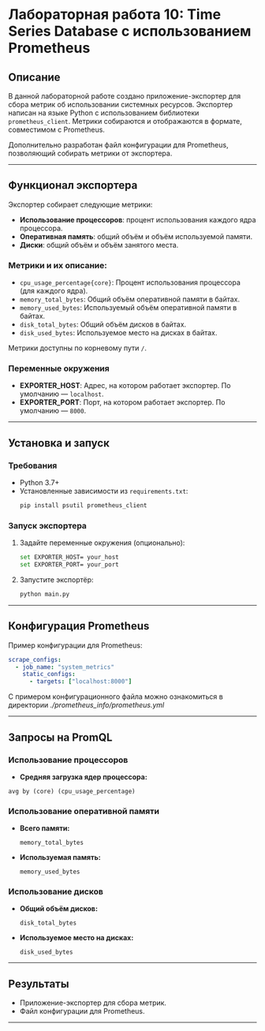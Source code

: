 # Лабораторная работа 10: Time Series Database с использованием Prometheus

## Описание
В данной лабораторной работе создано приложение-экспортер для сбора метрик об использовании системных ресурсов. Экспортер написан на языке Python с использованием библиотеки `prometheus_client`. Метрики собираются и отображаются в формате, совместимом с Prometheus.

Дополнительно разработан файл конфигурации для Prometheus, позволяющий собирать метрики от экспортера.

---

## Функционал экспортера
Экспортер собирает следующие метрики:
- **Использование процессоров**: процент использования каждого ядра процессора.
- **Оперативная память**: общий объём и объём используемой памяти.
- **Диски**: общий объём и объём занятого места.

### Метрики и их описание:
- `cpu_usage_percentage{core}`: Процент использования процессора (для каждого ядра).
- `memory_total_bytes`: Общий объём оперативной памяти в байтах.
- `memory_used_bytes`: Используемый объём оперативной памяти в байтах.
- `disk_total_bytes`: Общий объём дисков в байтах.
- `disk_used_bytes`: Используемое место на дисках в байтах.

Метрики доступны по корневому пути `/`.

### Переменные окружения
- **EXPORTER_HOST**: Адрес, на котором работает экспортер. По умолчанию — `localhost`.
- **EXPORTER_PORT**: Порт, на котором работает экспортер. По умолчанию — `8000`.

---

## Установка и запуск

### Требования
- Python 3.7+
- Установленные зависимости из `requirements.txt`:
  ```bash
  pip install psutil prometheus_client
  ```

### Запуск экспортера
1. Задайте переменные окружения (опционально):
   ```bash
   set EXPORTER_HOST= your_host
   set EXPORTER_PORT= your_port
   ```
2. Запустите экспортёр:
   ```bash
   python main.py
   ```

---

## Конфигурация Prometheus
Пример конфигурации для Prometheus:
```yaml
scrape_configs:
  - job_name: "system_metrics"
    static_configs:
      - targets: ["localhost:8000"]
```

С примером конфигурационного файла можно ознакомиться  в директории *./prometheus_info/prometheus.yml*

---

## Запросы на PromQL

### Использование процессоров
- **Средняя загрузка ядер процессора:**
```promql
avg by (core) (cpu_usage_percentage)
```

### Использование оперативной памяти
- **Всего памяти:**
  ```promql
  memory_total_bytes
  ```
- **Используемая память:**
  ```promql
  memory_used_bytes
  ```

### Использование дисков
- **Общий объём дисков:**
  ```promql
  disk_total_bytes
  ```
- **Используемое место на дисках:**
  ```promql
  disk_used_bytes
  ```

---

## Результаты
- Приложение-экспортер для сбора метрик.
- Файл конфигурации для Prometheus.
---


